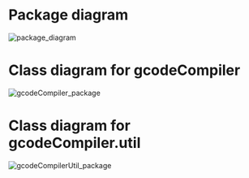 # Package diagram
![package_diagram](https://user-images.githubusercontent.com/36998696/161328779-44301957-d5a4-4e55-855f-024b7d745896.png)

# Class diagram for gcodeCompiler
![gcodeCompiler_package](https://user-images.githubusercontent.com/36998696/161328837-dddcf9cd-817b-4500-9de8-0d336bb9f806.png)

# Class diagram for gcodeCompiler.util
![gcodeCompilerUtil_package](https://user-images.githubusercontent.com/36998696/161328882-1b51ed18-08be-4f0e-b0d6-cc384723add1.png)
